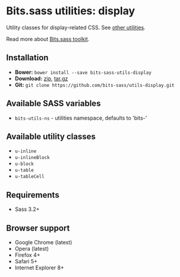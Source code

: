# Bits.sass utilities: display

Utility classes for display-related CSS. See [other utilities](https://github.com/bits-sass/utils).

Read more about [Bits.sass toolkit](https://github.com/bits-sass/bits.sass).

## Installation

* __Bower:__ `bower install --save bits-sass-utils-display`
* __Download:__ [zip](https://github.com/bits-sass/utils-display/zipball/master), [tar.gz](https://github.com/bits-sass/utils-display/tarball/master)
* __Git:__ `git clone https://github.com/bits-sass/utils-display.git`

## Available SASS variables

* `bits-utils-ns` - utilities namespace, defaults to 'bits-'

## Available utility classes

* `u-inline`
* `u-inlineBlock`
* `u-block`
* `u-table`
* `u-tableCell`

## Requirements

* Sass 3.2+

## Browser support

* Google Chrome (latest)
* Opera (latest)
* Firefox 4+
* Safari 5+
* Internet Explorer 8+